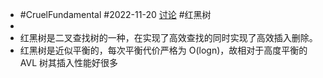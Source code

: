 - #CruelFundamental #2022-11-20 [讨论](https://github.com/CYZH1307/CruelFundamental/tree/main/homework/202211/20) #红黑树
-
- 红黑树是二叉查找树的一种，在实现了高效查找的同时实现了高效插入删除。
- 红黑树是近似平衡的，每次平衡代价严格为 O(logn)，故相对于高度平衡的 AVL 树其插入性能好很多